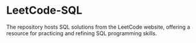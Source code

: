 # LeetCode-SQL

The repository hosts SQL solutions from the LeetCode website, offering a resource for practicing and refining SQL programming skills.
